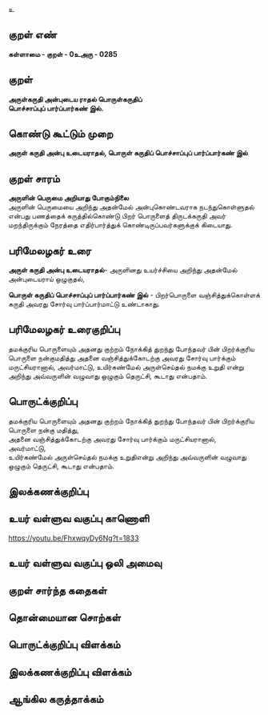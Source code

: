 உ

## குறள் எண் 

**கள்ளாமை - குறள் - 0உஅரு - 0285**  

## குறள் 

**அருள்கருதி அன்புடைய ராதல் பொருள்கருதிப்  
பொச்சாப்புப் பார்ப்பார்கண் இல்.**  

## கொண்டு கூட்டும் முறை

**அருள் கருதி அன்பு உடையராதல், பொருள் கருதிப் பொச்சாப்புப் பார்ப்பார்கண் இல்**

## குறள் சாரம் 

**அருளின் பெருமை அறியாது போகும்நிலை**  
அருளின் பெருமையை அறிந்து அதன்மேல் அன்புகொண்டவராக நடந்துகொள்ளுதல் என்பது பணத்தைக் கருத்தில்கொண்டு பிறர் பொருளைத் திருடக்கருதி அவர் மறந்திருக்கும் நேரத்தை எதிர்பார்த்துக் கொண்டிருப்பவர்களுக்குக் கிடையாது.  

## பரிமேலழகர் உரை

**அருள் கருதி அன்பு உடையராதல்**- அருளினது உயர்ச்சியை அறிந்து அதன்மேல் அன்புடையராய் ஒழுகுதல்,  

**பொருள் கருதிப் பொச்சாப்புப் பார்ப்பார்கண் இல்** - பிறர்பொருளை வஞ்சித்துக்கொள்ளக் கருதி அவரது சோர்வு பார்ப்பார்மாட்டு உண்டாகாது.  

## பரிமேலழகர் உரைகுறிப்பு   

தமக்குரிய பொருளையும் அதனது குற்றம் நோக்கித் துறந்து போந்தவர் பின் பிறர்க்குரிய பொருளை நன்குமதித்து அதனை வஞ்சித்துக்கோடற்கு அவரது சோர்வு பார்க்கும் மருட்சியரானால், அவர்மாட்டு, உயிர்கண்மேல் அருள்செய்தல் நமக்கு உறுதி என்று அறிந்து அவ்வருளின் வழுவாது ஒழுகும் தெருட்சி, கூடாது என்பதாம்.  

## பொருட்க்குறிப்பு 

தமக்குரிய பொருளையும் அதனது குற்றம் நோக்கித் துறந்து போந்தவர் பின் பிறர்க்குரிய பொருளை நன்கு மதித்து,   
அதனை வஞ்சித்துக்கோடற்கு அவரது சோர்வு பார்க்கும் மருட்சியரானால்,   
அவர்மாட்டு,   
உயிர்கண்மேல் அருள்செய்தல் நமக்கு உறுதிஎன்று அறிந்து அவ்வருளின் வழுவாது ஒழுகும் தெருட்சி, கூடாது என்பதாம்.  

## இலக்கணக்குறிப்பு  


## உயர் வள்ளுவ வகுப்பு காணொளி

https://youtu.be/FhxwqyDy6Ng?t=1833

## உயர் வள்ளுவ வகுப்பு ஒலி அமைவு 

 
## குறள் சார்ந்த கதைகள் 


## தொன்மையான சொற்கள்


## பொருட்க்குறிப்பு விளக்கம்


## இலக்கணக்குறிப்பு விளக்கம்


## ஆங்கில கருத்தாக்கம் 


